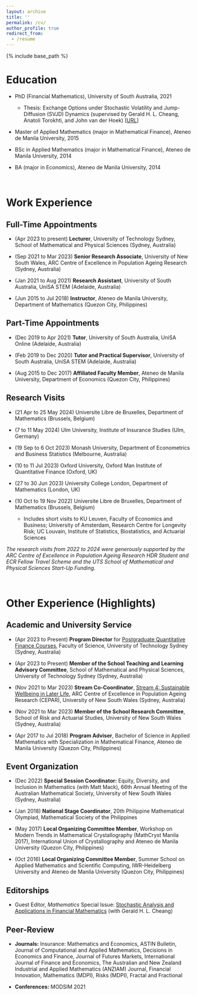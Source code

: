 ```yaml
---
layout: archive
title: ''
permalink: /cv/
author_profile: true
redirect_from:
  - /resume
---
```


{% include base_path %}


# Education

* PhD (Financial Mathematics), University of South Australia, 2021
  * Thesis: Exchange Options under Stochastic Volatility and Jump-Diffusion (SVJD) Dynamics (supervised by Gerald H. L. Cheang, Anatoli Torokhti, and John van der Hoek) [[URL](https://hdl.handle.net/11541.2/26752)]
    
* Master of Applied Mathematics (major in Mathematical Finance), Ateneo de Manila University, 2015
  
* BSc in Applied Mathematics (major in Mathematical Finance), Ateneo de Manila University, 2014
  
* BA (major in Economics), Ateneo de Manila University, 2014

<br>

# Work Experience

## Full-Time Appointments

* (Apr 2023 to present) **Lecturer**, University of Technology Sydney, School of Mathematical and Physical Sciences (Sydney, Australia)
  
* (Sep 2021 to Mar 2023) **Senior Research Associate**, University of New South Wales, ARC Centre of Excellence in Population Ageing Research (Sydney, Australia)
  
* (Jan 2021 to Aug 2021) **Research Assistant**, University of South Australia, UniSA STEM (Adelaide, Australia)
  
* (Jun 2015 to Jul 2018) **Instructor**, Ateneo de Manila University, Department of Mathematics (Quezon City, Philippines)

## Part-Time Appointments

* (Dec 2019 to Apr 2021) **Tutor**, University of South Australia, UniSA Online (Adelaide, Australia)
  
* (Feb 2019 to Dec 2020) **Tutor and Practical Supervisor**, University of South Australia, UniSA STEM (Adelaide, Australia)
  
* (Aug 2015 to Dec 2017) **Affiliated Faculty Member**, Ateneo de Manila University, Department of Economics (Quezon City, Philippines)

## Research Visits

* (21 Apr to 25 May 2024) Universite Libre de Bruxelles, Department of Mathematics (Brussels, Belgium)

* (7 to 11 May 2024) Ulm University, Institute of Insurance Studies (Ulm, Germany)

* (19 Sep to 6 Oct 2023) Monash University, Department of Econometrics and Business Statistics (Melbourne, Australia)

* (10 to 11 Jul 2023) Oxford University, Oxford Man Institute of Quantitative Finance (Oxford, UK)

* (27 to 30 Jun 2023) University College London, Department of Mathematics (London, UK)

* (10 Oct to 19 Nov 2022) Universite Libre de Bruxelles, Department of Mathematics (Brussels, Belgium)
  * Includes short visits to KU Leuven, Faculty of Economics and Business; University of Amsterdam, Research Centre for Longevity Risk; UC Louvain, Institute of Statistics, Biostatistics, and Actuarial Sciences

*The research visits from 2022 to 2024 were generously supported by the ARC Centre of Excellence in Population Ageing Research HDR Student and ECR Fellow Travel Scheme and the UTS School of Mathematical and Physical Sciences Start-Up Funding.*

<br>

# Other Experience (Highlights)

## Academic and University Service

* (Apr 2023 to Present) **Program Director** for [Postgraduate Quantitative Finance Courses](https://www.uts.edu.au/study/find-a-course/master-quantitative-finance), Faculty of Science, University of Technology Sydney (Sydney, Australia)

* (Apr 2023 to Present) **Member of the School Teaching and Learning Advisory Committee**, School of Mathematical and Physical Sciences, University of Technology Sydney (Sydney, Australia)

* (Nov 2021 to Mar 2023) **Stream Co-Coordinator**, [Stream 4: Sustainable Wellbeing in Later Life](https://cepar.edu.au/research/research-program-2017-2024/sustainable-wellbeing-later-life), ARC Centre of Excellence in Population Ageing Research (CEPAR), University of New South Wales (Sydney, Australia)

* (Nov 2021 to Mar 2023) **Member of the School Research Committee**, School of Risk and Actuarial Studies, University of New South Wales (Sydney, Australia)

* (Apr 2017 to Jul 2018) **Program Adviser**, Bachelor of Science in Applied Mathematics with Specialization in Mathematical Finance, Ateneo de Manila University (Quezon City, Philippines)

## Event Organization

* (Dec 2022) **Special Session Coordinator:** Equity, Diversity, and Inclusion in Mathematics (with Matt Mack), 66th Annual Meeting of the Australian Mathematical Society, University of New South Wales (Sydney, Australia)

* (Jan 2018) **National Stage Coordinator**, 20th Philippine Mathematical Olympiad, Mathematical Society of the Philippines

* (May 2017) **Local Organizing Committee Member**, Workshop on Modern Trends in Mathematical Crystallography (MathCryst Manila 2017), International Union of Crystallography and Ateneo de Manila University (Quezon City, Philippines)

* (Oct 2016) **Local Organizing Committee Member**, Summer School on Applied Mathematics and Scientific Computing, IWR-Heidelberg University and Ateneo de Manila University (Quezon City, Philippines)

## Editorships

* Guest Editor, *Mathematics* Special Issue: [Stochastic Analysis and Applications in Financial Mathematics](https://www.mdpi.com/journal/mathematics/special_issues/G75BWRHOIJ) (with Gerald H. L. Cheang)

## Peer-Review

* **Journals:** Insurance: Mathematics and Economics, ASTIN Bulletin, Journal of Computational and Applied Mathematics, Decisions in Economics and Finance, Journal of Futures Markets, International Journal of Finance and Economics, The Australian and New Zealand Industrial and Applied Mathematics (ANZIAM) Journal, Financial Innovation, Mathematics (MDPI), Risks (MDPI), Fractal and Fractional

* **Conferences:** MODSIM 2021

<!--
Skills
======
* Skill 1
* Skill 2
  * Sub-skill 2.1
  * Sub-skill 2.2
  * Sub-skill 2.3
* Skill 3

Publications
======
  <ul>{% for post in site.publications reversed %}
    {% include archive-single-cv.html %}
  {% endfor %}</ul>
  
Talks
======
  <ul>{% for post in site.talks reversed %}
    {% include archive-single-talk-cv.html  %}
  {% endfor %}</ul>
  
Teaching
======
  <ul>{% for post in site.teaching reversed %}
    {% include archive-single-cv.html %}
  {% endfor %}</ul>
  
Service and leadership
======
* Currently signed in to 43 different slack teams
-->
